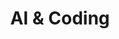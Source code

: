 ---
layout: list
title: AI & Coding
slug: ai-coding
description: >
  This category documents the study of programming, data structures, algorithms, and machine learning. It aims to build a strong foundation in Python, deep learning frameworks, and computational thinking, supporting systematic AI development skills.
sitemap: true
---